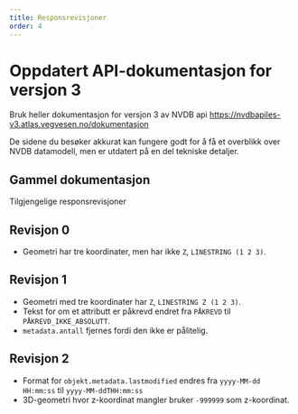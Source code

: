 ```yaml
---
title: Responsrevisjoner
order: 4
---
```


# Oppdatert API-dokumentasjon for versjon 3
Bruk heller dokumentasjon for versjon 3 av NVDB api https://nvdbapiles-v3.atlas.vegvesen.no/dokumentasjon

De sidene du besøker akkurat kan fungere godt for å få et overblikk over NVDB datamodell, men er utdatert på en del tekniske detaljer.

## Gammel dokumentasjon

Tilgjengelige responsrevisjoner

## Revisjon 0
* Geometri har tre koordinater, men har ikke `Z`, `LINESTRING (1 2 3)`. 

## Revisjon 1
* Geometri med tre koordinater har `Z`, `LINESTRING Z (1 2 3)`.
* Tekst for om et attributt er påkrevd endret fra `PÅKREVD` til `PÅKREVD_IKKE_ABSOLUTT`.
* `metadata.antall` fjernes fordi den ikke er pålitelig.

## Revisjon 2
* Format for `objekt.metadata.lastmodified` endres fra `yyyy-MM-dd HH:mm:ss` til `yyyy-MM-ddTHH:mm:ss`
* 3D-geometri hvor z-koordinat mangler bruker `-999999` som z-koordinat.
